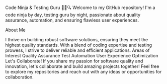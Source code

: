 Code Ninja & Testing Guru 👨‍💻🔍
Welcome to my GitHub repository! I'm a code ninja by day, testing guru by night, passionate about quality assurance, automation, and ensuring flawless user experiences.

About Me



I thrive on building robust software solutions, ensuring they meet the highest quality standards. With a blend of coding expertise and testing prowess, I strive to deliver reliable and efficient applications.
Areas of Interest
Quality Assurance
Test Automation
User Experience Optimization
Let's Collaborate!
If you share my passion for software quality and innovation, let's collaborate and build amazing projects together! Feel free to explore my repositories and reach out with any ideas or opportunities for collaboration.
